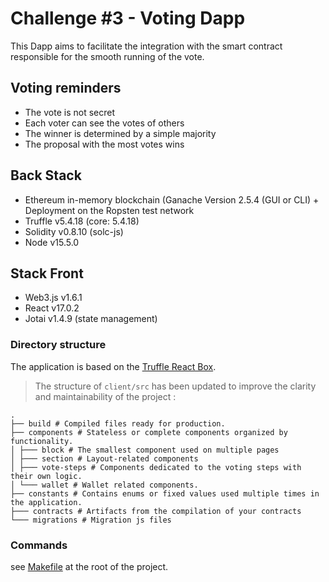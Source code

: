 # Challenge #3 - Voting Dapp

This Dapp aims to facilitate the integration with the smart contract responsible for the smooth running of the vote.

## Voting reminders

- The vote is not secret
- Each voter can see the votes of others
- The winner is determined by a simple majority
- The proposal with the most votes wins

## Back Stack

- Ethereum in-memory blockchain (Ganache Version 2.5.4 (GUI or CLI) + Deployment on the Ropsten test network
- Truffle v5.4.18 (core: 5.4.18)
- Solidity v0.8.10 (solc-js)
- Node v15.5.0

## Stack Front

- Web3.js v1.6.1
- React v17.0.2
- Jotai v1.4.9 (state management)

### Directory structure

The application is based on the [Truffle React Box](https://github.com/truffle-box/react-box).

> The structure of `client/src` has been updated to improve the clarity and maintainability of the project :

    .
    ├── build # Compiled files ready for production.
    ├── components # Stateless or complete components organized by functionality.
    │ ├─── block # The smallest component used on multiple pages
    │ ├─── section # Layout-related components
    │ ├─── vote-steps # Components dedicated to the voting steps with their own logic.
    │ └─── wallet # Wallet related components.
    ├── constants # Contains enums or fixed values used multiple times in the application.
    ├─── contracts # Artifacts from the compilation of your contracts
    └─── migrations # Migration js files

### Commands

see [Makefile](Makefile) at the root of the project.

